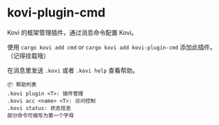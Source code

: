# kovi-plugin-cmd

Kovi 的框架管理插件，通过消息命令配置 Kovi。

使用 ```cargo kovi add cmd``` or ```cargo kovi add kovi-plugin-cmd``` 添加此插件。（记得挂载哦）

在消息里发送 `.kovi` 或者 `.kovi help` 查看帮助。

```
📦 帮助列表
.kovi plugin <T>: 插件管理
.kovi acc <name> <T>: 访问控制
.kovi status: 状态信息
部分命令可缩写为第一个字母
```
